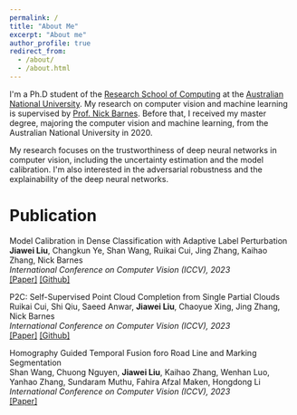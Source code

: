```yaml
---
permalink: /
title: "About Me"
excerpt: "About me"
author_profile: true
redirect_from: 
  - /about/
  - /about.html
---
```


I'm a Ph.D student of the <a target="_blank" href="https://comp.anu.edu.au">Research School of Computing</a> at the <a target="_blank" href="https://en.wikipedia.org/wiki/Australian_National_University">Australian National University</a>. My research on computer vision and machine learning is supervised by <a target="_blank" href="http://users.cecs.anu.edu.au/~nmb/">Prof. Nick Barnes</a>. Before that, I received my master degree, majoring the computer vision and machine learning, from the Australian National University in 2020.

My research focuses on the trustworthiness of deep neural networks in computer vision, including the uncertainty estimation and the model calibration. I'm also interested in the adversarial robustness and the explainability of the deep neural networks.

Publication
=====
Model Calibration in Dense Classification with Adaptive Label Perturbation<br>
**Jiawei Liu**, Changkun Ye, Shan Wang, Ruikai Cui, Jing Zhang, Kaihao Zhang, Nick Barnes<br>
<em>International Conference on Computer Vision (ICCV), 2023</em><br>
<a target="_blank" href="https://openaccess.thecvf.com/content/ICCV2023/papers/Liu_Model_Calibration_in_Dense_Classification_with_Adaptive_Label_Perturbation_ICCV_2023_paper.pdf">[Paper]</a> <a target="_blank" href="https://github.com/Carlisle-Liu/ASLP">[Github]</a>


P2C: Self-Supervised Point Cloud Completion from Single Partial Clouds<br>
Ruikai Cui, Shi Qiu, Saeed Anwar, **Jiawei Liu**, Chaoyue Xing, Jing Zhang, Nick Barnes<br>
<em>International Conference on Computer Vision (ICCV), 2023</em><br>
<a target="_blank" href="https://openaccess.thecvf.com/content/ICCV2023/papers/Cui_P2C_Self-Supervised_Point_Cloud_Completion_from_Single_Partial_Clouds_ICCV_2023_paper.pdf">[Paper]</a> <a target="_blank" href="https://github.com/CuiRuikai/Partial2Complete">[Github]</a>


Homography Guided Temporal Fusion foro Road Line and Marking Segmentation<br>
Shan Wang, Chuong Nguyen, **Jiawei Liu**, Kaihao Zhang, Wenhan Luo, Yanhao Zhang, Sundaram Muthu, Fahira Afzal Maken, Hongdong Li<br>
<em>International Conference on Computer Vision (ICCV), 2023</em><br>
<a target="_blank" href="https://openaccess.thecvf.com/content/ICCV2023/papers/Wang_Homography_Guided_Temporal_Fusion_for_Road_Line_and_Marking_Segmentation_ICCV_2023_paper.pdf">[Paper]</a>